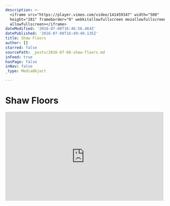 ```yaml
---
description: >-
  <iframe src="https://player.vimeo.com/video/141459347" width="500"
  height="281" frameborder="0" webkitallowfullscreen mozallowfullscreen
  allowfullscreen></iframe>
dateModified: '2016-07-08T16:46:56.464Z'
datePublished: '2016-07-08T16:49:40.135Z'
title: Shaw Floors
author: []
starred: false
sourcePath: _posts/2016-07-08-shaw-floors.md
inFeed: true
hasPage: false
inNav: false
_type: MediaObject

---
```

# Shaw Floors

<iframe src="https://player.vimeo.com/video/141459347" width="500" height="281" frameborder="0" webkitallowfullscreen mozallowfullscreen allowfullscreen\></iframe\>